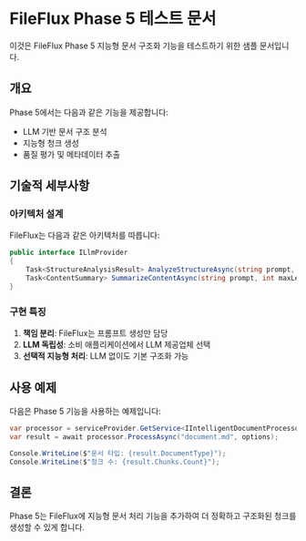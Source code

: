 # FileFlux Phase 5 테스트 문서

이것은 FileFlux Phase 5 지능형 문서 구조화 기능을 테스트하기 위한 샘플 문서입니다.

## 개요

Phase 5에서는 다음과 같은 기능을 제공합니다:

- LLM 기반 문서 구조 분석
- 지능형 청크 생성
- 품질 평가 및 메타데이터 추출

## 기술적 세부사항

### 아키텍처 설계

FileFlux는 다음과 같은 아키텍처를 따릅니다:

```csharp
public interface ILlmProvider
{
    Task<StructureAnalysisResult> AnalyzeStructureAsync(string prompt, DocumentType documentType);
    Task<ContentSummary> SummarizeContentAsync(string prompt, int maxLength);
}
```

### 구현 특징

1. **책임 분리**: FileFlux는 프롬프트 생성만 담당
2. **LLM 독립성**: 소비 애플리케이션에서 LLM 제공업체 선택
3. **선택적 지능형 처리**: LLM 없이도 기본 구조화 가능

## 사용 예제

다음은 Phase 5 기능을 사용하는 예제입니다:

```csharp
var processor = serviceProvider.GetService<IIntelligentDocumentProcessor>();
var result = await processor.ProcessAsync("document.md", options);

Console.WriteLine($"문서 타입: {result.DocumentType}");
Console.WriteLine($"청크 수: {result.Chunks.Count}");
```

## 결론

Phase 5는 FileFlux에 지능형 문서 처리 기능을 추가하여 더 정확하고 구조화된 청크를 생성할 수 있게 합니다.
